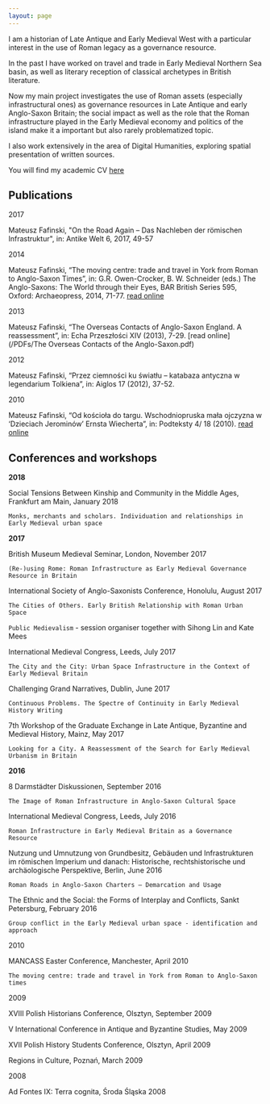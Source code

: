 ```yaml
---
layout: page
---
```


I am a historian of Late Antique and Early Medieval West with a particular interest in the use of Roman legacy as a governance resource.

In the past I have worked on travel and trade in Early Medieval Northern Sea basin, as well as literary reception of classical archetypes in British literature.

Now my main project investigates the use of Roman assets (especially infrastructural ones) as governance resources in Late Antique and early Anglo-Saxon Britain; the social impact as well as the role that the Roman infrastructure played in the Early Medieval economy and politics of the island make it a important but also rarely problematized topic.

I also work extensively in the area of Digital Humanities, exploring spatial presentation of written sources.

You will find my academic CV [here](/CV.md)


Publications
---
2017

Mateusz Fafinski, "On the Road Again – Das Nachleben der römischen Infrastruktur", in: Antike Welt 6, 2017, 49-57

2014

Mateusz Fafinski, “The moving centre: trade and travel in York from Roman to Anglo-Saxon Times”, in: G.R. Owen-Crocker,  B. W. Schneider (eds.)  The Anglo-Saxons: The World through their Eyes, BAR British Series 595, Oxford: Archaeopress, 2014, 71-77. [read online](/PDFs/York.pdf)

2013

Mateusz Fafinski, “The Overseas Contacts of Anglo-Saxon England. A reassessment”, in: Echa Przeszłości XIV (2013), 7-29. [read online](/PDFs/The Overseas Contacts of the Anglo-Saxon.pdf)

2012

Mateusz Fafinski, “Przez ciemności ku światłu – katabaza antyczna w legendarium Tolkiena”, in: Aiglos 17 (2012), 37-52.

2010

Mateusz Fafinski, “Od kościoła do targu. Wschodniopruska mała ojczyzna w ‘Dzieciach Jerominów’ Ernsta Wiecherta”, in: Podteksty 4/ 18 (2010). [read online](http://podteksty.amu.edu.pl/podteksty/?action=dynamic&nr=19&dzial=4&id=410)

Conferences and workshops
---
**2018**

Social Tensions Between Kinship and Community in the Middle Ages, Frankfurt am Main, January 2018

`Monks, merchants and scholars. Individuation and relationships in Early Medieval urban space`

**2017**

British Museum Medieval Seminar, London, November 2017

`(Re-)using Rome: Roman Infrastructure as Early Medieval Governance Resource in Britain`

International Society of Anglo-Saxonists Conference, Honolulu, August 2017

`The Cities of Others. Early British Relationship with Roman Urban Space`

`Public Medievalism` - session organiser together with Sihong Lin and Kate Mees

International Medieval Congress, Leeds, July 2017

`The City and the City: Urban Space Infrastructure in the Context of Early Medieval Britain`

Challenging Grand Narratives, Dublin, June 2017

`Continuous Problems. The Spectre of Continuity in Early Medieval History Writing`

7th Workshop of the Graduate Exchange in Late Antique, Byzantine and Medieval History, Mainz, May 2017

`Looking for a City. A Reassessment of the Search for Early Medieval Urbanism in Britain`

**2016**

8 Darmstädter Diskussionen, September 2016

`The Image of Roman Infrastructure
in Anglo-Saxon Cultural Space`

International Medieval Congress, Leeds, July 2016

`Roman Infrastructure in Early Medieval Britain as a Governance Resource`

Nutzung und Umnutzung von Grundbesitz, Gebäuden und Infrastrukturen im römischen Imperium und danach: Historische, rechtshistorische und archäologische Perspektive, Berlin, June 2016

`Roman Roads in Anglo-Saxon Charters ‒ Demarcation and Usage`

The Ethnic and the Social: the Forms of Interplay and Conflicts, Sankt Petersburg, February 2016

`Group conflict in the Early Medieval urban space - identification and approach`

2010

MANCASS Easter Conference, Manchester, April 2010

`The moving centre: trade and travel in York from Roman to Anglo-Saxon times`

2009

XVIII Polish Historians Conference, Olsztyn, September 2009

V International Conference in Antique and Byzantine Studies, May 2009

XVII Polish History Students Conference, Olsztyn, April 2009

Regions in Culture, Poznań, March 2009

2008

Ad Fontes IX: Terra cognita, Środa Śląska 2008
